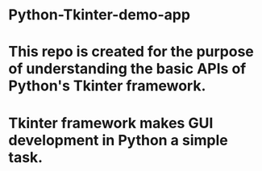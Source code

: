 # Python-Tkinter-demo-app

# This repo is created for the purpose of understanding the basic APIs of Python's Tkinter framework.
# Tkinter framework makes GUI development in Python a simple task.
